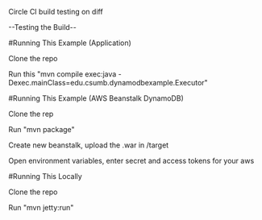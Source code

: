 Circle CI build testing on diff

--Testing the Build--

#Running This Example (Application)

Clone the repo

Run this "mvn compile exec:java -Dexec.mainClass=edu.csumb.dynamodbexample.Executor"

#Running This Example (AWS Beanstalk DynamoDB)

Clone the rep

Run "mvn package"

Create new beanstalk, upload the .war in /target

Open environment variables, enter secret and access tokens for your aws


#Running This Locally

Clone the repo

Run "mvn jetty:run" 
